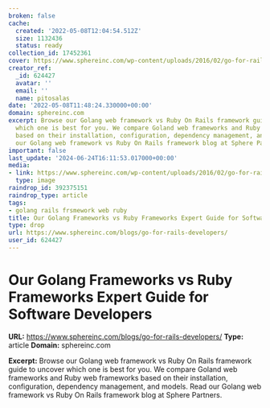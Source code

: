 ```yaml
---
broken: false
cache:
  created: '2022-05-08T12:04:54.512Z'
  size: 1132436
  status: ready
collection_id: 17452361
cover: https://www.sphereinc.com/wp-content/uploads/2016/02/go-for-rails-developers.webp
creator_ref:
  _id: 624427
  avatar: ''
  email: ''
  name: pitosalas
date: '2022-05-08T11:48:24.330000+00:00'
domain: sphereinc.com
excerpt: Browse our Golang web framework vs Ruby On Rails framework guide to uncover
  which one is best for you. We compare Goland web frameworks and Ruby web frameworks
  based on their installation, configuration, dependency management, and models. Read
  our Golang web framework vs Ruby On Rails framework blog at Sphere Partners.
important: false
last_update: '2024-06-24T16:11:53.017000+00:00'
media:
- link: https://www.sphereinc.com/wp-content/uploads/2016/02/go-for-rails-developers.webp
  type: image
raindrop_id: 392375151
raindrop_type: article
tags:
- golang rails frsmework web ruby
title: Our Golang Frameworks vs Ruby Frameworks Expert Guide for Software Developers
type: drop
url: https://www.sphereinc.com/blogs/go-for-rails-developers/
user_id: 624427
---
```


# Our Golang Frameworks vs Ruby Frameworks Expert Guide for Software Developers

**URL:** https://www.sphereinc.com/blogs/go-for-rails-developers/
**Type:** article
**Domain:** sphereinc.com

**Excerpt:** Browse our Golang web framework vs Ruby On Rails framework guide to uncover which one is best for you. We compare Goland web frameworks and Ruby web frameworks based on their installation, configuration, dependency management, and models. Read our Golang web framework vs Ruby On Rails framework blog at Sphere Partners.
